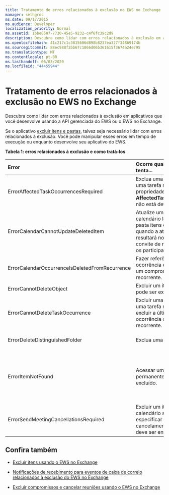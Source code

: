 ```yaml
---
title: Tratamento de erros relacionados à exclusão no EWS no Exchange
manager: sethgros
ms.date: 09/17/2015
ms.audience: Developer
localization_priority: Normal
ms.assetid: 1bbe8507-7730-45e5-9232-c4f6fc39c2d9
description: Descubra como lidar com erros relacionados à exclusão em aplicativos que você desenvolve usando a API gerenciada do EWS ou o EWS no Exchange.
ms.openlocfilehash: 41c217c1c3815606d898b8237ea327f34869174b
ms.sourcegitcommit: 88ec988f2bb67c1866d06b361615f3674a24e795
ms.translationtype: MT
ms.contentlocale: pt-BR
ms.lasthandoff: 06/03/2020
ms.locfileid: "44455944"
---
```

# <a name="handling-deletion-related-errors-in-ews-in-exchange"></a>Tratamento de erros relacionados à exclusão no EWS no Exchange

Descubra como lidar com erros relacionados à exclusão em aplicativos que você desenvolve usando a API gerenciada do EWS ou o EWS no Exchange.
  
Se o aplicativo [excluir itens e pastas](deleting-items-by-using-ews-in-exchange.md), talvez seja necessário lidar com erros relacionados à exclusão. Você pode manipular esses erros em tempo de execução ou enquanto desenvolve seu aplicativo do EWS.
  
**Tabela 1: erros relacionados à exclusão e como tratá-los**

|**Error**|**Ocorre quando você tenta...**|**Manipulá-lo pelo …**|
|:-----|:-----|:-----|
|ErrorAffectedTaskOccurrencesRequired  <br/> |Exclua uma instância de uma tarefa recorrente, e a propriedade **AffectedTaskOccurrence** não está definida.  <br/> |Definir a propriedade **AffectedTaskOccurrence** e repetir a exclusão.  <br/> |
|ErrorCalendarCannotUpdateDeletedItem  <br/> |Atualize um item de calendário localizado na pasta itens excluídos quando a atualização resultará no envio de um convite de reunião para os participantes.  <br/> |Cancelar a atualização ou mover o item de calendário de volta para a pasta de calendário padrão e atualizar o item de calendário.  <br/> |
|ErrorCalendarOccurrenceIsDeletedFromRecurrence  <br/> |Fazer referência a uma ocorrência excluída de um compromisso recorrente.  <br/> |Removendo uma referência a uma ocorrência excluída.  <br/> |
|ErrorCannotDeleteObject  <br/> |Excluir um item que não pode ser excluído.  <br/> |Encerrar tentativas de excluir o item.  <br/> |
|ErrorCannotDeleteTaskOccurrence  <br/> |Excluir uma ocorrência de uma tarefa recorrente ou excluir a última ocorrência de uma tarefa recorrente.  <br/> |Excluir uma tarefa recorrente ou encerrar tentativas de excluir a última ocorrência de uma tarefa recorrente.  <br/> |
|ErrorDeleteDistinguishedFolder  <br/> |Exclua uma pasta distinta.  <br/> |Indicando que as pastas padrão não podem ser excluídas.  <br/> |
|ErrorItemNotFound  <br/> |Acessar um item permanentemente excluído.  <br/> |Remover referências a um item quando ele é excluído da loja. Se um item for recuperado, certifique-se de restabelecer as referências necessárias ao cliente.  <br/> |
|ErrorSendMeetingCancellationsRequired  <br/> |Excluir um item de calendário sem especificar se o cancelamento de reunião deve ser enviado.  <br/> |Especificar que o cancelamento de reunião deve ou não deve ser enviado.  <br/> |
   
## <a name="see-also"></a>Confira também


- [Excluir itens usando o EWS no Exchange](deleting-items-by-using-ews-in-exchange.md)
    
- [Notificações de recebimento para eventos de caixa de correio relacionados à exclusão do EWS no Exchange](pull-notifications-for-ews-deletion-related-mailbox-events-in-exchange.md)
    
- [Excluir compromissos e cancelar reuniões usando o EWS no Exchange](how-to-delete-appointments-and-cancel-meetings-by-using-ews-in-exchange.md)
    

